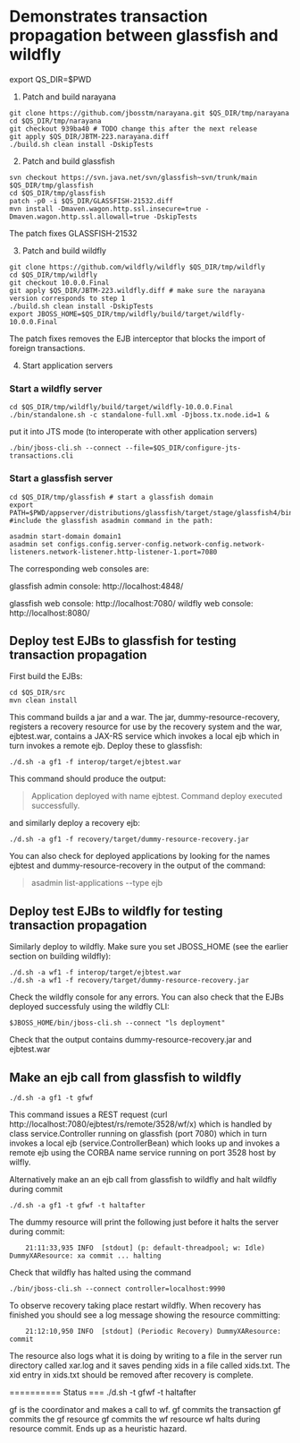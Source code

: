 
# Demonstrates transaction propagation between glassfish and wildfly

export QS_DIR=$PWD

1. Patch and build narayana

``` shell
git clone https://github.com/jbosstm/narayana.git $QS_DIR/tmp/narayana
cd $QS_DIR/tmp/narayana
git checkout 939ba40 # TODO change this after the next release
git apply $QS_DIR/JBTM-223.narayana.diff
./build.sh clean install -DskipTests
```

2. Patch and build glassfish

``` shell
svn checkout https://svn.java.net/svn/glassfish~svn/trunk/main $QS_DIR/tmp/glassfish
cd $QS_DIR/tmp/glassfish
patch -p0 -i $QS_DIR/GLASSFISH-21532.diff 
mvn install -Dmaven.wagon.http.ssl.insecure=true -Dmaven.wagon.http.ssl.allowall=true -DskipTests
```

The patch fixes GLASSFISH-21532

3. Patch and build wildfly

``` shell
git clone https://github.com/wildfly/wildfly $QS_DIR/tmp/wildfly
cd $QS_DIR/tmp/wildfly
git checkout 10.0.0.Final
git apply $QS_DIR/JBTM-223.wildfly.diff # make sure the narayana version corresponds to step 1
./build.sh clean install -DskipTests
export JBOSS_HOME=$QS_DIR/tmp/wildfly/build/target/wildfly-10.0.0.Final
```

The patch fixes removes the EJB interceptor that blocks the import of foreign transactions.

4. Start application servers

### Start a wildfly server

``` shell
cd $QS_DIR/tmp/wildfly/build/target/wildfly-10.0.0.Final
./bin/standalone.sh -c standalone-full.xml -Djboss.tx.node.id=1 &
```

put it into JTS mode (to interoperate with other application servers)
``` shell
./bin/jboss-cli.sh --connect --file=$QS_DIR/configure-jts-transactions.cli
```

### Start a glassfish server

``` shell
cd $QS_DIR/tmp/glassfish # start a glassfish domain
export PATH=$PWD/appserver/distributions/glassfish/target/stage/glassfish4/bin:$PATH #include the glassfish asadmin command in the path:

asadmin start-domain domain1
asadmin set configs.config.server-config.network-config.network-listeners.network-listener.http-listener-1.port=7080
```

The corresponding web consoles are:

glassfish admin console: http://localhost:4848/

glassfish web console: http://localhost:7080/
wildfly web console: http://localhost:8080/

## Deploy test EJBs to glassfish for testing transaction propagation

First build the EJBs:

``` shell
cd $QS_DIR/src
mvn clean install
```

This command builds a jar and a war. The jar, dummy-resource-recovery, registers a recovery resource
for use by the recovery system and the war, ejbtest.war, contains a JAX-RS service which invokes a
local ejb which in turn invokes a remote ejb. Deploy these to glassfish:

``` shell
./d.sh -a gf1 -f interop/target/ejbtest.war
```

This command should produce the output:

> Application deployed with name ejbtest.
> Command deploy executed successfully.

and similarly deploy a recovery ejb:

``` shell
./d.sh -a gf1 -f recovery/target/dummy-resource-recovery.jar
```

You can also check for deployed applications by looking for the names ejbtest and dummy-resource-recovery
in the output of the command:

> asadmin list-applications --type ejb

## Deploy test EJBs to wildfly for testing transaction propagation

Similarly deploy to wildfly. Make sure you set JBOSS_HOME (see the earlier section on building wildfly):

``` shell
./d.sh -a wf1 -f interop/target/ejbtest.war
./d.sh -a wf1 -f recovery/target/dummy-resource-recovery.jar 
```
Check the wildfly console for any errors. You can also check that the EJBs deployed successfuly using
the wildfly CLI:

``` shell
$JBOSS_HOME/bin/jboss-cli.sh --connect "ls deployment" 
```
Check that the output contains dummy-resource-recovery.jar and ejbtest.war

## Make an ejb call from glassfish to wildfly 

``` shell
./d.sh -a gf1 -t gfwf
```

This command issues a REST request (curl http://localhost:7080/ejbtest/rs/remote/3528/wf/x) which is
handled by class service.Controller running on glassfish (port 7080) which in turn invokes a local ejb
(service.ControllerBean) which looks up and invokes a remote ejb using the CORBA name service running
on port 3528 host by wilfly.

Alternatively make an an ejb call from glassfish to wildfly and halt wildfly during commit

```
./d.sh -a gf1 -t gfwf -t haltafter
```

The dummy resource will print the following just before it halts the server during commit:

```
    21:11:33,935 INFO  [stdout] (p: default-threadpool; w: Idle) DummyXAResource: xa commit ... halting
```

Check that wildfly has halted using the command
``` shell
./bin/jboss-cli.sh --connect controller=localhost:9990
```
To observe recovery taking place restart wildfly. When recovery has finished you should see a log message
showing the resource committing:

```
    21:12:10,950 INFO  [stdout] (Periodic Recovery) DummyXAResource: commit
```

The resource also logs what it is doing by writing to a file in the server run directory called xar.log
and it saves pending xids in a file called xids.txt. The xid entry in xids.txt should be removed after
recovery is complete.


========== Status ===
./d.sh -t gfwf -t haltafter

gf is the coordinator and makes a call to wf.
gf commits the transaction
gf commits the gf resource
gf commits the wf resource
wf halts during resource commit.
Ends up as a heuristic hazard.
